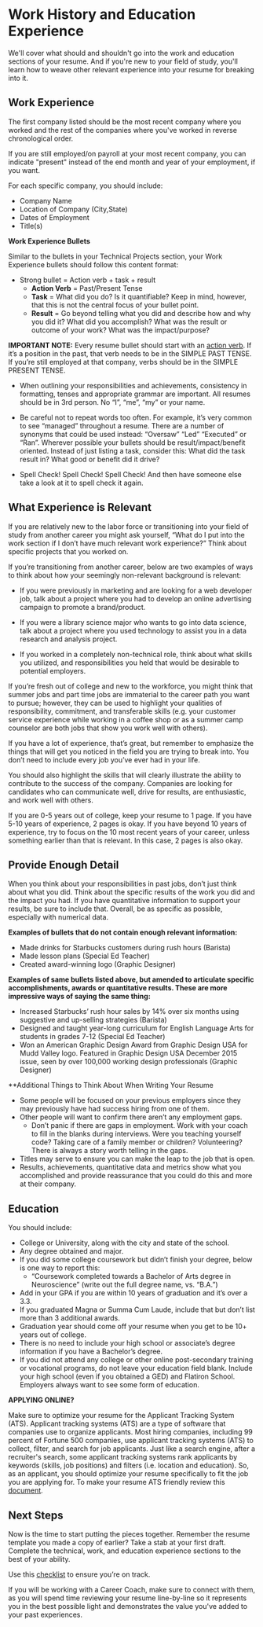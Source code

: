 # Work History and Education Experience

We'll cover what should and shouldn't go into the work and education sections of your resume. And if you're new to your field of study, you'll learn how to weave other relevant experience into your resume for breaking into it.

## Work Experience

The first company listed should be the most recent company where you worked and the rest of the companies where you've worked in reverse chronological order. 

If you are still employed/on payroll at your most recent company, you can indicate "present" instead of the end month and year of your employment, if you want.

For each specific company, you should include:
* Company Name
* Location of Company (City,State)
* Dates of Employment
* Title(s)

**Work Experience Bullets**

Similar to the bullets in your Technical Projects section, your Work Experience bullets should follow this content format:

  - Strong bullet = Action verb + task +  result 
    - **Action Verb** = Past/Present Tense 
    - **Task** = What did you do? Is it quantifiable? Keep in mind, however, that this is not the central focus of your bullet point.
    - **Result** = Go beyond telling what you did and describe how and why you did it? What did you accomplish? What was the result or outcome of your work? What was the impact/purpose?


**IMPORTANT NOTE:** Every resume bullet should start with an [action verb](http://hls.harvard.edu/dept/opia/job-search-toolkit/action-verbs/). If it’s a position in the past, that verb needs to be in the SIMPLE PAST TENSE. If you’re still employed at that company, verbs should be in the SIMPLE PRESENT TENSE.  

- When outlining your responsibilities and achievements, consistency in formatting, tenses and appropriate grammar are important. All resumes should be in 3rd person. No “I”, “me”, “my” or your name.

- Be careful not to repeat words too often. For example, it’s very common to see “managed” throughout a resume. There are a number of synonyms that could be used instead: “Oversaw” “Led” “Executed” or “Ran”. Wherever possible your bullets should be result/impact/benefit oriented. Instead of just listing a task, consider this: What did the task result in? What good or benefit did it drive?

- Spell Check! Spell Check! Spell Check! And then have someone else take a look at it to spell check it again.
 

## What Experience is Relevant 

If you are relatively new to the labor force or transitioning into your field of study from another career you might ask yourself, “What do I put into the work section if I don’t have much relevant work experience?” Think about specific projects that you worked on.

If you’re transitioning from another career, below are two examples of ways to think about how your seemingly non-relevant background is relevant:

- If you were previously in marketing and are looking for a web developer job, talk about a project where you had to develop an online advertising campaign to promote a brand/product.

- If you were a library science major who wants to go into data science, talk about a project where you used technology to assist you in a data research and analysis project.

- If you worked in a completely non-technical role, think about what skills you utilized, and responsibilities you held that would be desirable to potential employers.

If you’re fresh out of college and new to the workforce, you might think that summer jobs and part time jobs are immaterial to the career path you want to pursue; however, they can be used to highlight your qualities of responsibility, commitment, and transferable skills (e.g. your customer service experience while working in a coffee shop or as a summer camp counselor are both jobs that show you work well with others).

If you have a lot of experience, that’s great, but remember to emphasize the things that will get you noticed in the field you are trying to break into. You don’t need to include every job you’ve ever had in your life.

You should also highlight the skills that will clearly illustrate the ability to contribute to the success of the company. Companies are looking for candidates who can communicate well, drive for results, are enthusiastic, and work well with others.

If you are 0-5 years out of college, keep your resume to 1 page. If you have 5-10 years of experience, 2 pages is okay. If you have beyond 10 years of experience, try to focus on the 10 most recent years of your career, unless something earlier than that is relevant. In this case, 2 pages is also okay.


## Provide Enough Detail 

When you think about your responsibilities in past jobs, don’t just think about what you did. Think about the specific results of the work you did and the impact you had. If you have quantitative information to support your results, be sure to include that. Overall, be as specific as possible, especially with numerical data. 

**Examples of bullets that do not contain enough relevant information:**

- Made drinks for Starbucks customers during rush hours (Barista)
- Made lesson plans (Special Ed Teacher) 
- Created award-winning logo (Graphic Designer)

**Examples of same bullets listed above, but amended to articulate specific accomplishments, awards or quantitative results. These are more impressive ways of saying the same thing:**

- Increased Starbucks’ rush hour sales by 14% over six months using suggestive and up-selling strategies (Barista)
- Designed and taught year-long curriculum for English Language Arts for students in grades 7-12 (Special Ed Teacher)
- Won an American Graphic Design Award from Graphic Design USA for Mudd Valley logo. Featured in Graphic Design USA December 2015 issue, seen by over 100,000 working design professionals (Graphic Designer)

**Additional Things to Think About When Writing Your Resume

- Some people will be focused on your previous employers since they may previously have had success hiring from one of them.
- Other people will want to confirm there aren’t any employment gaps.
  - Don’t panic if there are gaps in employment. Work with your coach to fill in the blanks during interviews. Were you teaching yourself code? Taking care of a family member or children? Volunteering? There is always a story worth telling in the gaps.
- Titles may serve to ensure you can make the leap to the job that is open.
- Results, achievements, quantitative data and metrics show what you accomplished and provide reassurance that you could do this and more at their company.

## Education 

You should include:

- College or University, along with the city and state of the school.
- Any degree obtained and major.
- If you did some college coursework but didn’t finish your degree, below is one way to report this:
  - “Coursework completed towards a Bachelor of Arts degree in Neuroscience” (write out the full degree name, vs. “B.A.”)
- Add in your GPA if you are within 10 years of graduation and it’s over a 3.3.
- If you graduated Magna or Summa Cum Laude, include that but don’t list more than 3 additional awards.
- Graduation year should come off your resume when you get to be 10+ years out of college.
- There is no need to include your high school or associate’s degree information if you have a Bachelor’s degree.
- If you did not attend any college or other online post-secondary training or vocational programs, do not leave your education field blank. Include your high school (even if you obtained a GED) and Flatiron School. Employers always want to see some form of education.

**APPLYING ONLINE?**

Make sure to optimize your resume for the Applicant Tracking System (ATS). Applicant tracking systems (ATS) are a type of software that companies use to organize applicants. Most hiring companies, including 99 percent of Fortune 500 companies, use applicant tracking systems (ATS) to collect, filter, and search for job applicants. Just like a search engine, after a recruiter's search, some applicant tracking systems rank applicants by keywords (skills, job positions) and filters (i.e. location and education). So, as an applicant, you should optimize your resume specifically to fit the job you are applying for. To make your resume ATS friendly review this [document](https://docs.google.com/document/d/1r7fSSJOFFiGy9FdatgILCAV5QQogwtdOS91kfORZxwA/edit#).


## Next Steps

Now is the time to start putting the pieces together. Remember the resume template you made a copy of earlier? Take a stab at your first draft. Complete the technical, work, and education experience sections to the best of your ability.

Use this [checklist](https://docs.google.com/document/d/1rdNSFcvHfPkQJgcVivVVXAjskMtouTDx0Jw_ky75mPc/edit?pli=1) to ensure you’re on track.

If you will be working with a Career Coach, make sure to connect with them, as you will spend time reviewing your resume line-by-line so it represents you in the best possible light and demonstrates the value you've added to your past experiences.
